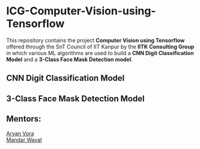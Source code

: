 # ICG-Computer-Vision-using-Tensorflow
This repository contains the project **Computer Vision using Tensorflow** offered through the SnT Council of IIT Kanpur by the **IITK Consulting Group** in which various ML algorithms are used to build a **CNN Digit Classification Model** and a **3-Class Face Mask Detection model**.

## CNN Digit Classification Model

<p  align="center"><a href="https://github.com/kshitijk20/ICG-Computer-Vision-using-Tensorflow/blob/main/Images/1.jpg" /></a></p>

## 3-Class Face Mask Detection Model
<p  align="center"><a href="https://github.com/kshitijk20/ICG-Computer-Vision-using-Tensorflow/blob/main/Images/2.jpg" /></a></p>

## Mentors:
[Aryan Vora](https://github.com/aryan-vora23)   
[Mandar Wayal](https://github.com/mandar7-git)
